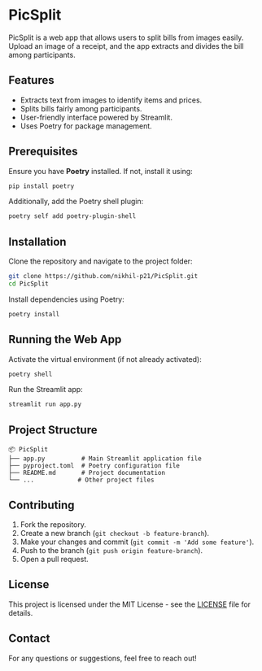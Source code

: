 # PicSplit

PicSplit is a web app that allows users to split bills from images easily. Upload an image of a receipt, and the app extracts and divides the bill among participants.

## Features

- Extracts text from images to identify items and prices.
- Splits bills fairly among participants.
- User-friendly interface powered by Streamlit.
- Uses Poetry for package management.

## Prerequisites

Ensure you have **Poetry** installed. If not, install it using:

```sh
pip install poetry
```

Additionally, add the Poetry shell plugin:

```sh
poetry self add poetry-plugin-shell
```

## Installation

Clone the repository and navigate to the project folder:

```sh
git clone https://github.com/nikhil-p21/PicSplit.git
cd PicSplit
```

Install dependencies using Poetry:

```sh
poetry install
```

## Running the Web App

Activate the virtual environment (if not already activated):

```sh
poetry shell
```

Run the Streamlit app:

```sh
streamlit run app.py
```

## Project Structure

```
📦 PicSplit
├── app.py          # Main Streamlit application file
├── pyproject.toml  # Poetry configuration file
├── README.md       # Project documentation
└── ...            # Other project files
```

## Contributing

1. Fork the repository.
2. Create a new branch (`git checkout -b feature-branch`).
3. Make your changes and commit (`git commit -m 'Add some feature'`).
4. Push to the branch (`git push origin feature-branch`).
5. Open a pull request.

## License

This project is licensed under the MIT License - see the [LICENSE](LICENSE) file for details.

## Contact

For any questions or suggestions, feel free to reach out!

